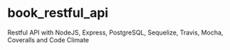 # book_restful_api
Restful API with NodeJS, Express, PostgreSQL, Sequelize, Travis, Mocha, Coveralls and Code Climate
